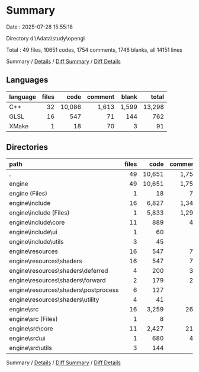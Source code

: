 # Summary

Date : 2025-07-28 15:55:18

Directory d:\\Adata\\study\\opengl

Total : 49 files,  10651 codes, 1754 comments, 1746 blanks, all 14151 lines

Summary / [Details](details.md) / [Diff Summary](diff.md) / [Diff Details](diff-details.md)

## Languages
| language | files | code | comment | blank | total |
| :--- | ---: | ---: | ---: | ---: | ---: |
| C++ | 32 | 10,086 | 1,613 | 1,599 | 13,298 |
| GLSL | 16 | 547 | 71 | 144 | 762 |
| XMake | 1 | 18 | 70 | 3 | 91 |

## Directories
| path | files | code | comment | blank | total |
| :--- | ---: | ---: | ---: | ---: | ---: |
| . | 49 | 10,651 | 1,754 | 1,746 | 14,151 |
| engine | 49 | 10,651 | 1,754 | 1,746 | 14,151 |
| engine (Files) | 1 | 18 | 70 | 3 | 91 |
| engine\\include | 16 | 6,827 | 1,348 | 1,051 | 9,226 |
| engine\\include (Files) | 1 | 5,833 | 1,294 | 861 | 7,988 |
| engine\\include\\core | 11 | 889 | 47 | 167 | 1,103 |
| engine\\include\\ui | 1 | 60 | 2 | 11 | 73 |
| engine\\include\\utils | 3 | 45 | 5 | 12 | 62 |
| engine\\resources | 16 | 547 | 71 | 144 | 762 |
| engine\\resources\\shaders | 16 | 547 | 71 | 144 | 762 |
| engine\\resources\\shaders\\deferred | 4 | 200 | 38 | 52 | 290 |
| engine\\resources\\shaders\\forward | 2 | 179 | 26 | 56 | 261 |
| engine\\resources\\shaders\\postprocess | 6 | 127 | 4 | 24 | 155 |
| engine\\resources\\shaders\\utility | 4 | 41 | 3 | 12 | 56 |
| engine\\src | 16 | 3,259 | 265 | 548 | 4,072 |
| engine\\src (Files) | 1 | 8 | 1 | 1 | 10 |
| engine\\src\\core | 11 | 2,427 | 212 | 461 | 3,100 |
| engine\\src\\ui | 1 | 680 | 43 | 60 | 783 |
| engine\\src\\utils | 3 | 144 | 9 | 26 | 179 |

Summary / [Details](details.md) / [Diff Summary](diff.md) / [Diff Details](diff-details.md)